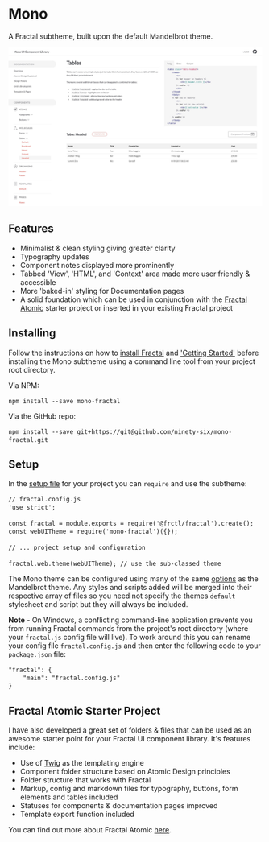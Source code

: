 # Mono

A Fractal subtheme, built upon the default Mandelbrot theme.

![Mono screenshot](screenshot.jpg "Mono screenshot")

## Features

- Minimalist & clean styling giving greater clarity
- Typography updates
- Component notes displayed more prominently
- Tabbed 'View', 'HTML', and 'Context' area made more user friendly & accessible
- More 'baked-in' styling for Documentation pages
- A solid foundation which can be used in conjunction with the [Fractal Atomic](https://github.com/AccentDesign/Fractal-Atomic) starter project or inserted in your existing Fractal project

## Installing

Follow the instructions on how to [install Fractal](https://fractal.build/guide/installation.html) and ['Getting Started'](https://fractal.build/guide/getting-started.html) before installing the Mono subtheme using a command line tool from your project root directory.

Via NPM:

```Shell
npm install --save mono-fractal
```

Via the GitHub repo:

```Shell
npm install --save git+https://git@github.com/ninety-six/mono-fractal.git
```

## Setup

In the [setup file](https://fractal.build/guide/project-settings.html#the-fractal-js-file) for your project you can `require` and use the subtheme:

```Shell
// fractal.config.js
'use strict';

const fractal = module.exports = require('@frctl/fractal').create();
const webUITheme = require('mono-fractal')({});

// ... project setup and configuration

fractal.web.theme(webUITheme); // use the sub-classed theme
```

The Mono theme can be configured using many of the same [options](https://fractal.build/guide/web/default-theme.html#configuration) as the Mandelbrot theme. Any styles and scripts added will be merged into their respective array of files so you need not specify the themes `default` stylesheet and script but they will always be included.

**Note** - On Windows, a conflicting command-line application prevents you from running Fractal commands from the project's root directory (where your `fractal.js` config file will live). To work around this you can rename your config file `fractal.config.js` and then enter the following code to your `package.json` file:

```
"fractal": {
    "main": "fractal.config.js"
}
```

## Fractal Atomic Starter Project

I have also developed a great set of folders & files that can be used as an awesome starter point for your Fractal UI component library. It's features include:

- Use of [Twig](https://twig.symfony.com/) as the templating engine
- Component folder structure based on Atomic Design principles
- Folder structure that works with Fractal
- Markup, config and markdown files for typography, buttons, form elements and tables included
- Statuses for components & documentation pages improved
- Template export function included

You can find out more about Fractal Atomic [here](https://github.com/ninety-six/Fractal-Atomic).